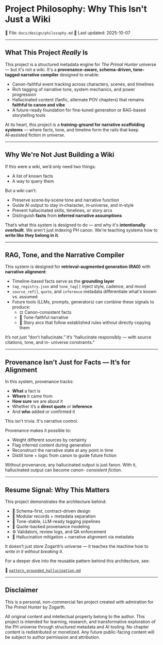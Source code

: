 # Project Philosophy: Why This Isn't Just a Wiki

📁 File: `docs/design/philosophy.md` 📅 Last updated: 2025-10-07

---

## What This Project *Really* Is

This project is a structured metadata engine for *The Primal Hunter* universe — but it's not a wiki. It's a
**provenance-aware, schema-driven, tone-tagged narrative compiler** designed to enable:

- Canon-faithful event tracking across characters, scenes, and timelines  
- Rich tagging of narrative tone, system mechanics, and power progression  
- Hallucinated content (fanfic, alternate POV chapters) that remains **faithful to canon and vibe**  
- A future-ready foundation for fine-tuned generation or RAG-based storytelling tools

At its heart, this project is a **training-ground for narrative scaffolding systems** — where facts, tone, and
timeline form the rails that keep AI‑assisted fiction *in universe*.

---

## Why We're Not Just Building a Wiki

If this were a wiki, we’d only need two things:

- A list of known facts
- A way to query them

But a wiki can’t:

- Preserve scene‑by‑scene tone and narrative function  
- Guide AI output to stay in‑character, in‑universe, and in‑style  
- Prevent hallucinated skills, timelines, or story arcs  
- Distinguish **facts** from **inferred narrative assumptions**

That’s what this system is designed to do — and why it's **intentionally overbuilt**. We aren't just indexing
PH canon. We're teaching systems how to **write like they belong in it**.

---

## RAG, Tone, and the Narrative Compiler

This system is designed for **retrieval-augmented generation (RAG)** with **narrative alignment**:

- Timeline-based facts serve as the **grounding layer**  
- `tag_registry.json` and `tone_tag[]` inject style, cadence, and mood  
- `source_ref[]`, `quote`, and `inference` metadata differentiate what's known vs. assumed  
- Future tools (LLMs, prompts, generators) can combine these signals to produce:
  - ⚖️ Canon-consistent facts  
  - 🧠 Tone-faithful narrative  
  - 🎯 Story arcs that follow established rules without directly copying them

It’s not just “don’t hallucinate.” It’s “hallucinate responsibly — with source citations, tone, and in-
universe constraints.”

---

## Provenance Isn’t Just for Facts — It’s for Alignment

In this system, provenance tracks:

- **What** a fact is
- **Where** it came from
- **How sure** we are about it
- Whether it’s a **direct quote** or **inference**
- And **who** added or confirmed it

This isn't trivia. It's narrative control.

Provenance makes it possible to:

- Weight different sources by certainty  
- Flag inferred content during generation  
- Reconstruct the narrative state at any point in time  
- Distill tone + logic from canon to guide future fiction

Without provenance, any hallucinated output is just fanon. With it, hallucinated output can become *canon-
consistent fiction*.

---

## Resume Signal: Why This Matters

This project demonstrates the architecture behind:

- 🔧 Schema-first, contract-driven design
- 🧱 Modular records + metadata separation
- 🧠 Tone-stable, LLM-ready tagging pipelines
- 🧾 Quote-backed provenance modeling
- ⚙️ Validators, review logs, and QA enforcement
- 🎯 Hallucination mitigation + narrative alignment via metadata

It doesn’t just store Zogarth’s universe — it teaches the machine how to *write in it without breaking it*.

For a deeper dive into the reusable pattern behind this architecture, see:

📄 [`pattern_grounded_hallucination.md`](pattern_grounded_hallucination.md)

---

## Disclaimer

This is a personal, non-commercial fan project created with admiration for *The Primal Hunter* by Zogarth.

All original content and intellectual property belong to the author. This project is intended for learning,
research, and transformative exploration of the PH universe through structured metadata and AI tooling. No
chapter content is redistributed or monetized. Any future public-facing content will be subject to author
permission and attribution.

